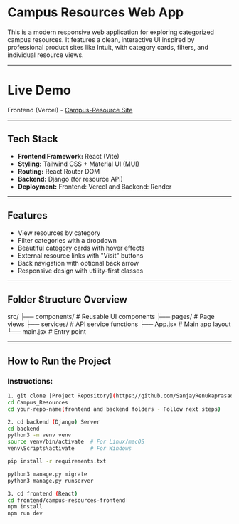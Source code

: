 # Campus Resources Web App

This is a modern responsive web application for exploring categorized campus resources. It features a clean, interactive UI inspired by professional product sites like Intuit, with category cards, filters, and individual resource views.

---

# Live Demo

Frontend (Vercel) - [Campus-Resource Site](https://campus-resources-fawn.vercel.app/)

---

## Tech Stack

- **Frontend Framework:** React (Vite)
- **Styling:** Tailwind CSS + Material UI (MUI)
- **Routing:** React Router DOM
- **Backend:** Django (for resource API)
- **Deployment:** Frontend: Vercel and Backend: Render

---

## Features

- View resources by category
- Filter categories with a dropdown
- Beautiful category cards with hover effects
- External resource links with "Visit" buttons
- Back navigation with optional back arrow
- Responsive design with utility-first classes

---

## Folder Structure Overview

 src/
    ├── components/         # Reusable UI components
    ├── pages/             # Page views
    ├── services/          # API service functions
    ├── App.jsx            # Main app layout
    └── main.jsx           # Entry point

---

## How to Run the Project

### Instructions:
```bash
1. git clone [Project Repository](https://github.com/SanjayRenukaprasad/Campus_Resources.git)
cd Campus_Resources
cd your-repo-name(frontend and backend folders - Follow next steps)

2. cd backend (Django) Server
cd backend
python3 -m venv venv
source venv/bin/activate  # For Linux/macOS
venv\Scripts\activate     # For Windows

pip install -r requirements.txt

python3 manage.py migrate
python3 manage.py runserver

3. cd frontend (React)
cd frontend/campus-resources-frontend
npm install
npm run dev